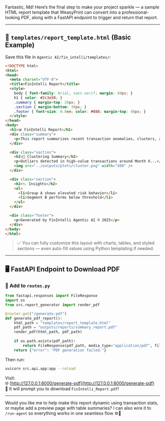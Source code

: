Fantastic, Md! Here’s the final step to make your project sparkle — a sample HTML report template that WeasyPrint can convert into a professional-looking PDF, along with a FastAPI endpoint to trigger and return that report.

---

## 🧾 `templates/report_template.html` (Basic Example)

Save this file in `Agentic AI/fin_intelli/templates/`:

```html
<!DOCTYPE html>
<html>
<head>
  <meta charset="UTF-8">
  <title>FinIntelli Report</title>
  <style>
    body { font-family: Arial, sans-serif; margin: 40px; }
    h1 { color: #2c3e50; }
    .summary { margin-top: 20px; }
    .section { margin-bottom: 30px; }
    .footer { font-size: 0.8em; color: #888; margin-top: 40px; }
  </style>
</head>
<body>
  <h1>📊 FinIntelli Report</h1>
  <div class="summary">
    <p>This report summarizes recent transaction anomalies, clusters, and highlights based on your financial dataset.</p>
  </div>

  <div class="section">
    <h2>📍 Clustering Summary</h2>
    <p>Outliers detected in high-value transactions around Month X...</p>
    <img src="../outputs/plots/cluster.png" width="500" />
  </div>

  <div class="section">
    <h2>📉 Insights</h2>
    <ul>
      <li>Group A shows elevated risk behavior</li>
      <li>Segment B performs below threshold</li>
    </ul>
  </div>

  <div class="footer">
    <p>Generated by FinIntelli Agentic AI © 2025</p>
  </div>
</body>
</html>
```

> ✅ You can fully customize this layout with charts, tables, and styled sections — even auto-fill values using Python templating if needed.

---

## 🖥️ FastAPI Endpoint to Download PDF

### 📂 Add to `routes.py`

```python
from fastapi.responses import FileResponse
import os
from src.report_generator import render_pdf

@router.get("/generate-pdf")
def generate_pdf_report():
    html_path = "templates/report_template.html"
    pdf_path = "outputs/reports/summary_report.pdf"
    render_pdf(html_path, pdf_path)
    
    if os.path.exists(pdf_path):
        return FileResponse(pdf_path, media_type="application/pdf", filename="FinIntelli_Report.pdf")
    return {"error": "PDF generation failed."}
```

Then run:

```bash
uvicorn src.api.app:app --reload
```

Visit:  
🌐 [http://127.0.0.1:8000/generate-pdf](http://127.0.0.1:8000/generate-pdf)  
💾 It will prompt you to download `FinIntelli_Report.pdf`!

---

Would you like me to help make this report dynamic using transaction stats, or maybe add a preview page with table summaries? I can also wire it to `/run-agent` so everything works in one seamless flow ⚙️📩
